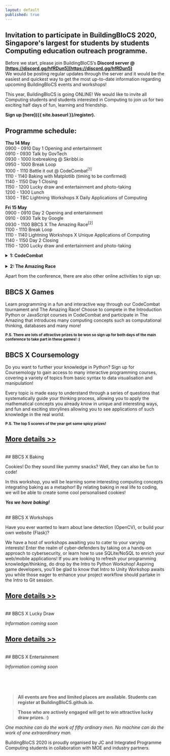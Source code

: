 ```yaml
---
layout: default
published: true
---
```


## Invitation to participate in BuildingBloCS 2020, Singapore's largest for students by students Computing education outreach programme.  


Before we start, please join BuildingBloCS’s **Discord server @ [https://discord.gg/hfRDun5](https://discord.gg/hfRDun5)**  
We would be posting regular updates through the server and it would be the easiest and quickest way to get the most up-to-date information regarding upcoming BuildingBloCS events and workshops!

This year, BuildingBloCS is going ONLINE! We would like to invite all Computing students and students interested in Computing to join us for two exciting half days of fun, learning and friendship.  

**Sign up [here]({{ site.baseurl }}/register).**

## Programme schedule:
**Thu 14 May**  
0900 - 0910 Day 1 Opening and entertainment  
0910 - 0930 Talk by GovTech  
0930 - 1000 Icebreaking @ Skribbl.io  
0950 - 1000 Break Loop  
1000 - 1110 Battle it out @ CodeCombat<sup>[1]</sup>  
1110 - 1140 Baking with Matplotlib (timing to be confirmed)  
1140 - 1150 Day 1 Closing  
1150 - 1200 Lucky draw and entertainment and photo-taking  
1200 - 1300 Lunch  
1300 - TBC  Lightning Workshops X Daily Applications of Computing  

**Fri 15 May**  
0900 - 0910 Day 2 Opening and entertainment  
0910 - 0930 Talk by Google  
0930 - 1100 BBCS X The Amazing Race<sup>[2]</sup>  
1100 - 1110 Break Loop  
1110 - 1140 Lightning Workshops X Unique Applications of Computing  
1140 - 1150 Day 2 Closing  
1150 - 1200 Lucky draw and entertainment and photo-taking  

<div>
<details>
  <summary><strong>1: CodeCombat</strong></summary><br>
  CodeCombat is an online multiplayer game that requires players to utilise code to complete various levels. Unlike typical games which are rigidly based on superficial input, CodeCombat centers itself on tasking players to directly script and code the behaviours of their characters. No WASD keys, R1 to fire, etc. CodeCombat is of a higher level. Code to conquer. Ctrl W to quit.
</details>  
  
<br>

<details>
<summary><strong>2: The Amazing Race</strong></summary><br>
Participate in an Amazing Race style online competition with multiple stages and tasks based on computing related topics. Participants will be working in groups to tackle a variety of programming problems, each relating to a H2 Computing topic or BBCS workshop. At the end of each stage, participants will play a little scavenger hunt to look for the hidden password which will eventually unlock the final puzzle. Members will have to work together to overcome these unique programming tasks.
</details>
</div>


Apart from the conference, there are also other online activities to sign up:   


## BBCS X Games  

Learn programming in a fun and interactive way through our CodeCombat tournament and The Amazing Race! Choose to compete in the Introduction Python or JavaScript courses in CodeCombat and participate in The Amazing that introduces many computing concepts such as computational thinking, databases and many more!  

<sup>**P.S.
There are lots of attractive prizes to be won so sign up for both days of the main conference to take part in these games! :)**</sup> 


## BBCS X Coursemology  

Do you want to further your knowledge in Python? Sign up for Coursemology to gain access to many interactive programming courses, covering a variety of topics from basic syntax to data visualisation and manipulation!

Every topic is made easy to understand through a series of questions that systematically guide your thinking process, allowing you to apply the mathematical concepts you already know in unique and interesting ways, and fun and exciting storylines allowing you to see applications of such knowledge in the real world.


<sup>**P.S. The top 5 scorers of the year get some spicy prizes!**</sup>  

## [More details >>](https://buildingblocs.github.io/2020/pre-event/coursemology/)  

<br>
## BBCS X Baking  

Cookies! Do they sound like yummy snacks? Well, they can also be fun to code!

In this workshop, you will be learning some interesting computing concepts integrating baking as a metaphor! By relating baking in real life to coding, we will be able to create some cool personalised cookies!  

***Yes we have baking!***    

<br>
## BBCS X Workshops  

Have you ever wanted to learn about lane detection (OpenCV), or build your own website (Flask)? 

We have a host of workshops awaiting you to cater to your varying interests! Enter the realm of cyber-defenders by taking on a hands-on approach to cybersecurity, or learn how to use SQLite/NoSQL to enrich your web/mobile applications! If you are looking to refresh your programming knowledge/thinking, do drop by the Intro to Python Workshop! Aspiring game developers, you’ll be glad to know that Intro to Unity Workshop awaits you while those eager to enhance your project workflow should partake in the Intro to Git session.  

## [More details >>](https://buildingblocs.github.io/2020/pre-event/workshop/)  
  
<br>
## BBCS X Lucky Draw  

*Information coming soon*

## [More details >>](https://buildingblocs.github.io/2020/pre-event/luckydraw/)  

<br>
## BBCS X Entertainment  

*Information coming soon*

<br><br><br>
> **All events are free and limited places are available. Students can register at BuildingBloCS.github.io.**

> **Those who are actively engaged will get to win attractive lucky draw prizes. :)**  

*One machine can do the work of fifty ordinary men. No machine can do the work of one extraordinary man.*  

BuildingBloCS 2020 is proudly organised by JC and Integrated Programme Computing students in collaboration with MOE and industry partners.
